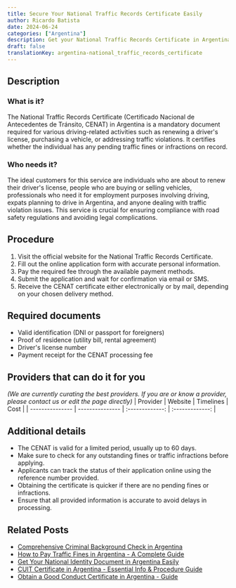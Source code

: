 ```yaml
---
title: Secure Your National Traffic Records Certificate Easily
author: Ricardo Batista
date: 2024-06-24
categories: ["Argentina"]
description: Get your National Traffic Records Certificate in Argentina swiftly. Follow these steps and gather the necessary documents.
draft: false
translationKey: argentina-national_traffic_records_certificate
---
```


## Description
### What is it?
The National Traffic Records Certificate (Certificado Nacional de Antecedentes de Tránsito, CENAT) in Argentina is a mandatory document required for various driving-related activities such as renewing a driver's license, purchasing a vehicle, or addressing traffic violations. It certifies whether the individual has any pending traffic fines or infractions on record.

### Who needs it?
The ideal customers for this service are individuals who are about to renew their driver's license, people who are buying or selling vehicles, professionals who need it for employment purposes involving driving, expats planning to drive in Argentina, and anyone dealing with traffic violation issues. This service is crucial for ensuring compliance with road safety regulations and avoiding legal complications.

## Procedure

1. Visit the official website for the National Traffic Records Certificate.
2. Fill out the online application form with accurate personal information.
3. Pay the required fee through the available payment methods.
4. Submit the application and wait for confirmation via email or SMS.
5. Receive the CENAT certificate either electronically or by mail, depending on your chosen delivery method.


## Required documents

- Valid identification (DNI or passport for foreigners)
- Proof of residence (utility bill, rental agreement)
- Driver's license number
- Payment receipt for the CENAT processing fee


## Providers that can do it for you
_(We are currently curating the best providers. If you are or know a provider, please contact us or edit the page directly)_
| Provider        |     Website     |     Timelines    |       Cost      |
| --------------- | --------------- |  :-------------: | :-------------: |

## Additional details

- The CENAT is valid for a limited period, usually up to 60 days.
- Make sure to check for any outstanding fines or traffic infractions before applying.
- Applicants can track the status of their application online using the reference number provided.
- Obtaining the certificate is quicker if there are no pending fines or infractions.
- Ensure that all provided information is accurate to avoid delays in processing.

## Related Posts

- [Comprehensive Criminal Background Check in Argentina](https://tramitit.com/english/guides/argentina/criminal_background_check/)
- [How to Pay Traffic Fines in Argentina - A Complete Guide](https://tramitit.com/english/guides/argentina/traffic_fine_payment/)
- [Get Your National Identity Document in Argentina Easily](https://tramitit.com/english/guides/argentina/national_identity_document/)
- [CUIT Certificate in Argentina - Essential Info & Procedure Guide](https://tramitit.com/english/guides/argentina/cuit_certificate/)
- [Obtain a Good Conduct Certificate in Argentina - Guide](https://tramitit.com/english/guides/argentina/good_conduct_certificate/)